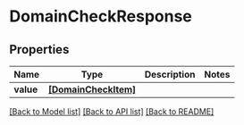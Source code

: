 # DomainCheckResponse


## Properties
Name | Type | Description | Notes
------------ | ------------- | ------------- | -------------
**value** | [**[DomainCheckItem]**](DomainCheckItem.md) |  | 

[[Back to Model list]](../README.md#documentation-for-models) [[Back to API list]](../README.md#documentation-for-api-endpoints) [[Back to README]](../README.md)


